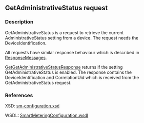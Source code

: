 ## GetAdministrativeStatus request

### Description
GetAdministrativeStatus is a request to retrieve the current AdministrativeStatus setting from a device. The request needs the DeviceIdentification.

All requests have similar response behaviour which is described in [ResponseMessages](./ResponseMessages.md).

[GetGetAdministrativeStatusResponse](GetGetAdministrativeStatusResponse.md) returns if the setting GetAdministrativeStatus is enabled. The response contains the DeviceIdentification and CorrelationUid which is received from the GetAdministrativeStatus request.

### References

XSD: [sm-configuration.xsd](https://github.com/OSGP/Shared/blob/development/osgp-ws-smartmetering/src/main/resources/schemas/sm-configuration.xsd)

WSDL: [SmartMeteringConfiguration.wsdl](https://github.com/OSGP/Shared/blob/development/osgp-ws-smartmetering/src/main/resources/SmartMeteringConfiguration.wsdl)

